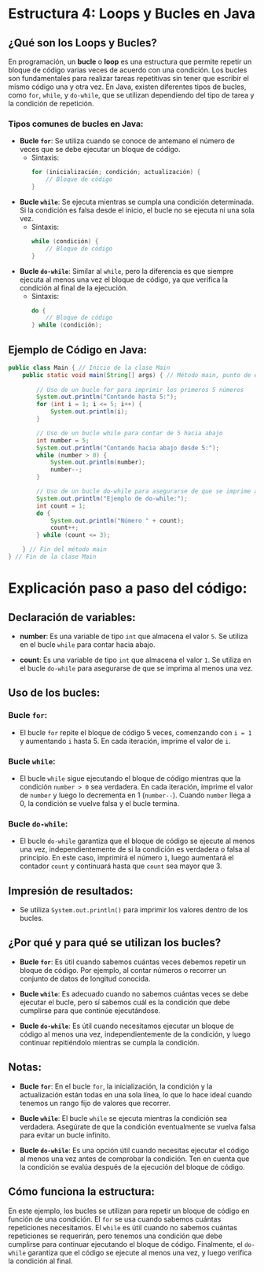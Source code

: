 # Estructura 4: Loops y Bucles en Java

## ¿Qué son los Loops y Bucles?

En programación, un **bucle** o **loop** es una estructura que permite repetir un bloque de código varias veces de acuerdo con una condición. Los bucles son fundamentales para realizar tareas repetitivas sin tener que escribir el mismo código una y otra vez. En Java, existen diferentes tipos de bucles, como `for`, `while`, y `do-while`, que se utilizan dependiendo del tipo de tarea y la condición de repetición.

### Tipos comunes de bucles en Java:

- **Bucle `for`**: Se utiliza cuando se conoce de antemano el número de veces que se debe ejecutar un bloque de código.
  - Sintaxis: 
    ```java
    for (inicialización; condición; actualización) {
        // Bloque de código
    }
    ```
- **Bucle `while`**: Se ejecuta mientras se cumpla una condición determinada. Si la condición es falsa desde el inicio, el bucle no se ejecuta ni una sola vez.
  - Sintaxis:
    ```java
    while (condición) {
        // Bloque de código
    }
    ```
- **Bucle `do-while`**: Similar al `while`, pero la diferencia es que siempre ejecuta al menos una vez el bloque de código, ya que verifica la condición al final de la ejecución.
  - Sintaxis:
    ```java
    do {
        // Bloque de código
    } while (condición);
    ```

## Ejemplo de Código en Java:

```java
public class Main { // Inicio de la clase Main
    public static void main(String[] args) { // Método main, punto de entrada del programa
        
        // Uso de un bucle for para imprimir los primeros 5 números
        System.out.println("Contando hasta 5:");
        for (int i = 1; i <= 5; i++) {
            System.out.println(i);
        }

        // Uso de un bucle while para contar de 5 hacia abajo
        int number = 5;
        System.out.println("Contando hacia abajo desde 5:");
        while (number > 0) {
            System.out.println(number);
            number--;
        }

        // Uso de un bucle do-while para asegurarse de que se imprime al menos una vez
        System.out.println("Ejemplo de do-while:");
        int count = 1;
        do {
            System.out.println("Número " + count);
            count++;
        } while (count <= 3);

    } // Fin del método main
} // Fin de la clase Main
```
# Explicación paso a paso del código:

## Declaración de variables:

- **number**: Es una variable de tipo `int` que almacena el valor `5`. Se utiliza en el bucle `while` para contar hacia abajo.

- **count**: Es una variable de tipo `int` que almacena el valor `1`. Se utiliza en el bucle `do-while` para asegurarse de que se imprima al menos una vez.

## Uso de los bucles:

### Bucle `for`:
- El bucle `for` repite el bloque de código 5 veces, comenzando con `i = 1` y aumentando `i` hasta 5. En cada iteración, imprime el valor de `i`.

### Bucle `while`:
- El bucle `while` sigue ejecutando el bloque de código mientras que la condición `number > 0` sea verdadera. En cada iteración, imprime el valor de `number` y luego lo decrementa en 1 (`number--`). Cuando `number` llega a 0, la condición se vuelve falsa y el bucle termina.

### Bucle `do-while`:
- El bucle `do-while` garantiza que el bloque de código se ejecute al menos una vez, independientemente de si la condición es verdadera o falsa al principio. En este caso, imprimirá el número `1`, luego aumentará el contador `count` y continuará hasta que `count` sea mayor que 3.

## Impresión de resultados:

- Se utiliza `System.out.println()` para imprimir los valores dentro de los bucles.

## ¿Por qué y para qué se utilizan los bucles?

- **Bucle `for`**: Es útil cuando sabemos cuántas veces debemos repetir un bloque de código. Por ejemplo, al contar números o recorrer un conjunto de datos de longitud conocida.

- **Bucle `while`**: Es adecuado cuando no sabemos cuántas veces se debe ejecutar el bucle, pero sí sabemos cuál es la condición que debe cumplirse para que continúe ejecutándose.

- **Bucle `do-while`**: Es útil cuando necesitamos ejecutar un bloque de código al menos una vez, independientemente de la condición, y luego continuar repitiéndolo mientras se cumpla la condición.

## Notas:

- **Bucle `for`**: En el bucle `for`, la inicialización, la condición y la actualización están todas en una sola línea, lo que lo hace ideal cuando tenemos un rango fijo de valores que recorrer.

- **Bucle `while`**: El bucle `while` se ejecuta mientras la condición sea verdadera. Asegúrate de que la condición eventualmente se vuelva falsa para evitar un bucle infinito.

- **Bucle `do-while`**: Es una opción útil cuando necesitas ejecutar el código al menos una vez antes de comprobar la condición. Ten en cuenta que la condición se evalúa después de la ejecución del bloque de código.

## Cómo funciona la estructura:

En este ejemplo, los bucles se utilizan para repetir un bloque de código en función de una condición. El `for` se usa cuando sabemos cuántas repeticiones necesitamos. El `while` es útil cuando no sabemos cuántas repeticiones se requerirán, pero tenemos una condición que debe cumplirse para continuar ejecutando el bloque de código. Finalmente, el `do-while` garantiza que el código se ejecute al menos una vez, y luego verifica la condición al final.
